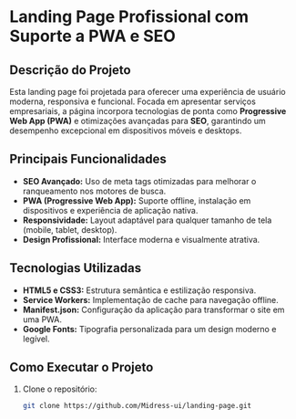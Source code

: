 # Landing Page Profissional com Suporte a PWA e SEO

## **Descrição do Projeto**

Esta landing page foi projetada para oferecer uma experiência de usuário moderna, responsiva e funcional. Focada em apresentar serviços empresariais, a página incorpora tecnologias de ponta como **Progressive Web App (PWA)** e otimizações avançadas para **SEO**, garantindo um desempenho excepcional em dispositivos móveis e desktops.

## **Principais Funcionalidades**

- **SEO Avançado:** Uso de meta tags otimizadas para melhorar o ranqueamento nos motores de busca.
- **PWA (Progressive Web App):** Suporte offline, instalação em dispositivos e experiência de aplicação nativa.
- **Responsividade:** Layout adaptável para qualquer tamanho de tela (mobile, tablet, desktop).
- **Design Profissional:** Interface moderna e visualmente atrativa.

## **Tecnologias Utilizadas**

- **HTML5 e CSS3:** Estrutura semântica e estilização responsiva.
- **Service Workers:** Implementação de cache para navegação offline.
- **Manifest.json:** Configuração da aplicação para transformar o site em uma PWA.
- **Google Fonts:** Tipografia personalizada para um design moderno e legível.

## **Como Executar o Projeto**

1. Clone o repositório:
   ```bash
   git clone https://github.com/Midress-ui/landing-page.git
   ```

